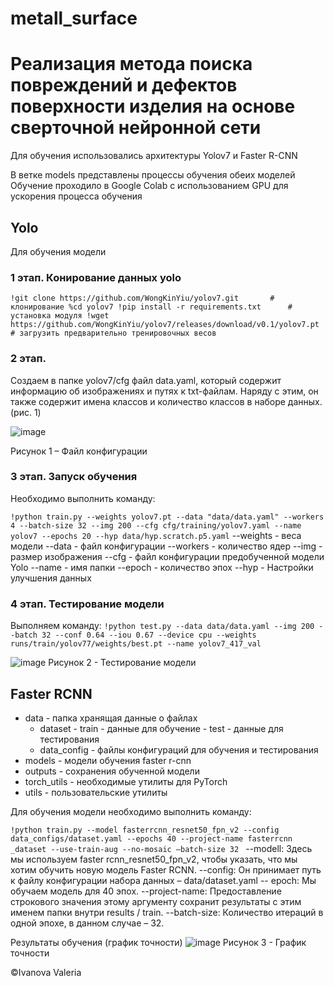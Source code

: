 # metall_surface

# Реализация метода поиска повреждений и дефектов поверхности изделия на основе сверточной нейронной сети

Для обучения использовались архитектуры Yolov7 и Faster R-CNN

В ветке models представлены процессы обучения обеих моделей
Обучение проходило в Google Colab с использованием GPU для ускорения процесса обучения


## Yolo
Для обучения модели 
### 1 этап. Конирование данных yolo
`!git clone https://github.com/WongKinYiu/yolov7.git       # клонирование
%cd yolov7
!pip install -r requirements.txt      # установка модуля
!wget https://github.com/WongKinYiu/yolov7/releases/download/v0.1/yolov7.pt # загрузить предварительно тренировочных весов`

### 2 этап. 
Создаем в папке yolov7/cfg файл data.yaml, который содержит информацию об изображениях и путях к txt-файлам. Наряду с этим, он также содержит имена классов и количество классов в наборе данных. (рис. 1)
 
![image](https://github.com/ValeriaIvanova/metall_surface/assets/62417917/551641a8-faff-49ef-af75-6bd5c41dcb79)

Рисунок 1 – Файл конфигурации


### 3 этап. Запуск обучения
Необходимо выполнить команду:

`!python train.py --weights yolov7.pt --data "data/data.yaml" --workers 4 --batch-size 32 --img 200 --cfg cfg/training/yolov7.yaml --name yolov7 --epochs 20 --hyp data/hyp.scratch.p5.yaml`
--weights - веса модели
--data - файл конфигурации
--workers - количество ядер 
--img - размер изображения
--cfg - файл конфигурации предобученной модели Yolo
--name - имя папки
--epoch - количество эпох
--hyp - Настройки улучшения данных

### 4 этап. Тестирование модели
Выполняем команду:
`!python test.py --data data/data.yaml --img 200 --batch 32 --conf 0.64 --iou 0.67 --device cpu --weights runs/train/yolov77/weights/best.pt --name yolov7_417_val`

![image](https://github.com/ValeriaIvanova/metall_surface/assets/62417917/df1f4d3c-04f9-4cd3-b63b-f47513ad8daa)
Рисунок 2 - Тестирование модели

## Faster RCNN

- data - папка хранящая данные о файлах
   -   dataset
      - train - данные для обучение
      - test - данные для тестирования
   -   data_config - файлы конфигураций для обучения и тестирования
- models - модели обучения faster r-cnn
- outputs - сохранения обученной модели
- torch_utils  - необходимые утилиты для PyTorch
- utils - пользовательские утилиты


Для обучения модели необходимо выполнить команду:

`!python train.py --model fasterrcnn_resnet50_fpn_v2 --config data_configs/dataset.yaml --epochs 40 --project-name fasterrcnn _dataset --use-train-aug --no-mosaic –batch-size 32 `
--modell: Здесь мы используем faster rcnn_resnet50_fpn_v2, чтобы указать, что мы хотим обучить новую модель Faster RCNN.
--config: Он принимает путь к файлу конфигурации набора данных – data/dataset.yaml
-- epoch: Мы обучаем модель для 40 эпох.
--project-name: Предоставление строкового значения этому аргументу сохранит результаты с этим именем папки внутри results / train.
--batch-size: Количество итераций в одной эпохе, в данном случае – 32.

Результаты обучения (график точности)
![image](https://github.com/ValeriaIvanova/metall_surface/assets/62417917/95f373fb-2409-44ee-9e8e-b3d9785d0266)
Рисунок 3 - График точности

©️Ivanova Valeria
